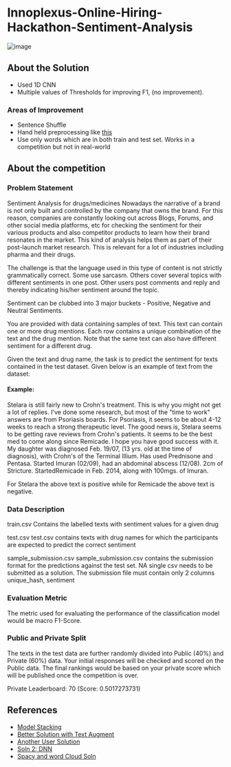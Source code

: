 # Innoplexus-Online-Hiring-Hackathon-Sentiment-Analysis

![image](https://user-images.githubusercontent.com/37707687/62003677-4119b700-b138-11e9-89ad-60725dc3f6f8.png)

## About the Solution
- Used 1D CNN
- Multiple values of Thresholds for improving F1, (no improvement).

### Areas of Improvement
- Sentence Shuffle
- Hand held preprocessing like [this](https://github.com/pawangeek/Ccmps/blob/master/innoplexus/preprocessing(part1).ipynb)
- Use only words which are in both train and test set. Works in a competition but not in real-world

## About the competition

### Problem Statement
Sentiment Analysis for drugs/medicines Nowadays the narrative of a brand is not only built and controlled by the company that owns the brand. For this reason, companies are constantly looking out across Blogs, Forums, and other social media platforms, etc for checking the sentiment for their various products and also competitor products to learn how their brand resonates in the market. This kind of analysis helps them as part of their post-launch market research. This is relevant for a lot of industries including pharma and their drugs.

The challenge is that the language used in this type of content is not strictly grammatically correct. Some use sarcasm. Others cover several topics with different sentiments in one post. Other users post comments and reply and thereby indicating his/her sentiment around the topic.

Sentiment can be clubbed into 3 major buckets - Positive, Negative and Neutral Sentiments.

You are provided with data containing samples of text. This text can contain one or more drug mentions. Each row contains a unique combination of the text and the drug mention. Note that the same text can also have different sentiment for a different drug.

Given the text and drug name, the task is to predict the sentiment for texts contained in the test dataset. Given below is an example of text from the dataset:

#### Example:
Stelara is still fairly new to Crohn's treatment. This is why you might not get a lot of replies. I've done some research, but most of the "time to work" answers are from Psoriasis boards. For Psoriasis, it seems to be about 4-12 weeks to reach a strong therapeutic level. The good news is, Stelara seems to be getting rave reviews from Crohn's patients. It seems to be the best med to come along since Remicade. I hope you have good success with it. My daughter was diagnosed Feb. 19/07, (13 yrs. old at the time of diagnosis), with Crohn's of the Terminal Illium. Has used Prednisone and Pentasa. Started Imuran (02/09), had an abdominal abscess (12/08). 2cm of Stricture. Started ​Remicade in Feb. 2014, along with 100mgs. of Imuran.

For Stelara the above text is ​positive​ while for Remicade the above text is ​negative​.

### Data Description
train.csv
Contains the labelled texts with sentiment values for a given drug

test.csv
test.csv contains texts with drug names for which the participants are expected to predict the correct sentiment

sample_submission.csv
sample_submission.csv contains the submission format for the predictions against the test set. NA single csv needs to be submitted as a solution. The submission file must contain only 2 columns unique_hash, sentiment

### Evaluation Metric
The metric used for evaluating the performance of the classification model would be macro F1-Score.

### Public and Private Split
The texts in the test data are further randomly divided into Public (40%) and Private (60%) data. Your initial responses will be checked and scored on the Public data. The final rankings would be based on your private score which will be published once the competition is over.

Private Leaderboard: 70 (Score: 0.5017273731)

## References
- [Model Stacking](https://www.kaggle.com/general/18793)
- [Better Solution with Text Augment](https://github.com/rajat5ranjan/AV-Innoplexus-Online-Hiring-Hackathon-Sentiment-Analysis)
- [Another User Solution](https://github.com/chetanambi/Innoplexus-Online-Hiring-Hackathon-Sentiment-Analysis/blob/master/Sentiment%20Analysis_Final%20Solution_0.5230949840.ipynb)
- [Soln 2: DNN](https://github.com/shravankoninti/AV/blob/master/Innoplexus_25_July_2019/AV_Innoplex_25072019ipynb.ipynb)
- [Spacy and word Cloud Soln](https://github.com/saroj1994/Innoplexus-Online-Hiring-Hackathon-Sentiment-Analysis/blob/master/innoplexus_hackathon_submission_code.ipynb)


